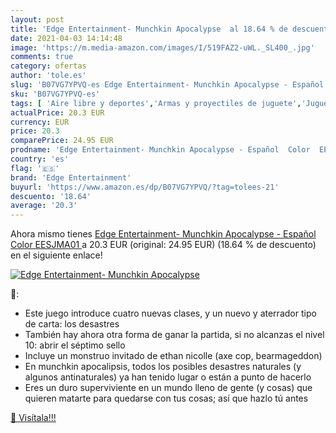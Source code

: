 ```yaml
---
layout: post
title: 'Edge Entertainment- Munchkin Apocalypse  al 18.64 % de descuento'
date: 2021-04-03 14:14:48
image: 'https://m.media-amazon.com/images/I/519FAZ2-uWL._SL400_.jpg'
comments: true
category: ofertas
author: 'tole.es'
slug: 'B07VG7YPVQ-es Edge Entertainment- Munchkin Apocalypse - Español Color...'
sku: 'B07VG7YPVQ-es'
tags: [ 'Aire libre y deportes','Armas y proyectiles de juguete','Juguetes','Juguetes y juegos','edge entertainment','munchkin', ]
actualPrice: 20.3 EUR
currency: EUR
price: 20.3
comparePrice: 24.95 EUR
prodname: 'Edge Entertainment- Munchkin Apocalypse - Español  Color  EESJMA01 '
country: 'es'
flag: '🇪🇸'
brand: 'Edge Entertainment'
buyurl: 'https://www.amazon.es/dp/B07VG7YPVQ/?tag=tolees-21'
descuento: '18.64'
average: '20.3'
---
```


Ahora mismo tienes [Edge Entertainment- Munchkin Apocalypse - Español  Color  EESJMA01 ](https://www.amazon.es/dp/B07VG7YPVQ/?tag=tolees-21) a 20.3 EUR (original: 24.95 EUR) (18.64 %  de descuento) en el siguiente enlace!

[![Edge Entertainment- Munchkin Apocalypse ](https://m.media-amazon.com/images/I/519FAZ2-uWL._SL400_.jpg)](https://www.amazon.es/dp/B07VG7YPVQ/?tag=tolees-21)

🔎:

- Este juego introduce cuatro nuevas clases, y un nuevo y aterrador tipo de carta: los desastres
- También hay ahora otra forma de ganar la partida, si no alcanzas el nivel 10: abrir el séptimo sello
- Incluye un monstruo invitado de ethan nicolle (axe cop, bearmageddon)
- En munchkin apocalipsis, todos los posibles desastres naturales (y algunos antinaturales) ya han tenido lugar o están a punto de hacerlo
- Eres un duro superviviente en un mundo lleno de gente (y cosas) que quieren matarte para quedarse con tus cosas; así que hazlo tú antes

[🛒 Visítala!!!](https://www.amazon.es/dp/B07VG7YPVQ/?tag=tolees-21)
